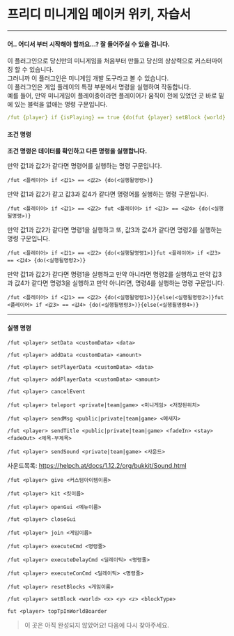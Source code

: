 # 프리디 미니게임 메이커 위키, 자습서

***

#### 어.. 어디서 부터 시작해야 할까요...? 잘 들어주실 수 있을 겁니다.

이 플러그인으로 당신만의 미니게임을 처음부터 만들고 당신의 상상력으로 커스터마이징 할 수 있습니다.  
그러니까 이 플러그인은 미니게임 개발 도구라고 볼 수 있습니다.  
이 플러그인은 게임 플레이의 특정 부분에서 명령을 실행하여 작동합니다.  
예를 들어, 만약 미니게임이 플레이중이라면 플레이어가 움직이 전에 있었던 곳 바로 밑에 있는 블럭을 없애는 명령 구문입니다.
```yaml
/fut {player} if {isPlaying} == true {do(fut {player} setBlock {world} {fromBlockX} {calc({fromBlockY}-1)} {fromBlockZ} AIR)}
```  

#### 조건 명령

**조건 명령은 데이터를 확인하고 다른 명령을 실행합니다.**

만약 값1과 값2가 같다면 명령어를 실행하는 명령 구문입니다.

`/fut <플레이어> if <값1> == <값2> {do(<실행될명령>)}`  
  

만약 값1과 값2가 같고 값3과 값4가 같다면 명령어를 실행하는 명령 구문입니다.
  

`/fut <플레이어> if <값1> == <값2> fut <플레이어> if <값3> == <값4> {do(<실행될명령>)}`  
  

만약 값1과 값2가 같다면 명령1을 실행하고 또, 값3과 값4가 같다면 명령2를 실행하는 명령 구문입니다.

`/fut <플레이어> if <값1> == <값2> {do(<실행될명령1>)}fut <플레이어> if <값3> == <값4> {do(<실행될명령2>)}`  
  

만약 값1과 값2가 같다면 명령1을 실행하고 만약 아니라면 명령2를 실행하고 만약 값3과 값4가 같다면 명령3을 실행하고 만약 아니라면, 명령4를 실행하는 명령 구문입니다.

`/fut <플레이어> if <값1> == <값2> {do(<실행될명령1>)}{else(<실행될명령2>)}fut <플레이어> if <값3> == <값4> {do(<실행될명령3>)}{else(<실행될명령4>)}`  
  

***

#### 실행 명령

`/fut <player> setData <customData> <data>`

`/fut <player> addData <customData> <amount>`

`/fut <player> setPlayerData <customData> <data>`

`/fut <player> addPlayerData <customData> <amount>`

`/fut <player> cancelEvent`

`/fut <player> teleport <private|team|game> <미니게임> <저장된위치>` 

`/fut <player> sendMsg <public|private|team|game> <메새지>`

`/fut <player> sendTitle <public|private|team|game> <fadeIn> <stay> <fadeOut> <제목-부제목>`

`/fut <player> sendSound <private|team|game> <사운드>`

사운드목록: https://helpch.at/docs/1.12.2/org/bukkit/Sound.html

`/fut <player> give <커스텀아이템이름>`

`/fut <player> kit <킷이름>`

`/fut <player> openGui <메뉴이름>`

`/fut <player> closeGui`

`/fut <player> join <게임이름>`

`/fut <player> executeCmd <명령줄>`

`/fut <player> executeDelayCmd <딜레이틱> <명령줄>`

`/fut <player> executeConCmd <딜레이틱> <명령줄>`

`/fut <player> resetBlocks <게임이름>`

`/fut <player> setBlock <world> <x> <y> <z> <blockType>`

`fut <player> topTpInWorldBoarder`


> 이 곳은 아직 완성되지 않았어요! 다음에 다시 찾아주세요.
